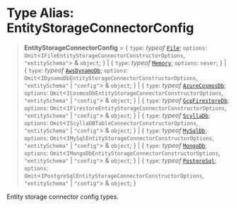 # Type Alias: EntityStorageConnectorConfig

> **EntityStorageConnectorConfig** = \{ `type`: *typeof* [`File`](../variables/EntityStorageConnectorType.md#file); `options`: `Omit`\<`IFileEntityStorageConnectorConstructorOptions`, `"entitySchema"`\> & `object`; \} \| \{ `type`: *typeof* [`Memory`](../variables/EntityStorageConnectorType.md#memory); `options`: `never`; \} \| \{ `type`: *typeof* [`AwsDynamoDb`](../variables/EntityStorageConnectorType.md#awsdynamodb); `options`: `Omit`\<`IDynamoDbEntityStorageConnectorConstructorOptions`, `"entitySchema"` \| `"config"`\> & `object`; \} \| \{ `type`: *typeof* [`AzureCosmosDb`](../variables/EntityStorageConnectorType.md#azurecosmosdb); `options`: `Omit`\<`ICosmosDbEntityStorageConnectorConstructorOptions`, `"entitySchema"` \| `"config"`\> & `object`; \} \| \{ `type`: *typeof* [`GcpFirestoreDb`](../variables/EntityStorageConnectorType.md#gcpfirestoredb); `options`: `Omit`\<`IFirestoreEntityStorageConnectorConstructorOptions`, `"entitySchema"` \| `"config"`\> & `object`; \} \| \{ `type`: *typeof* [`ScyllaDb`](../variables/EntityStorageConnectorType.md#scylladb); `options`: `Omit`\<`IScyllaDBTableConnectorConstructorOptions`, `"entitySchema"` \| `"config"`\> & `object`; \} \| \{ `type`: *typeof* [`MySqlDb`](../variables/EntityStorageConnectorType.md#mysqldb); `options`: `Omit`\<`IMySqlEntityStorageConnectorConstructorOptions`, `"entitySchema"` \| `"config"`\> & `object`; \} \| \{ `type`: *typeof* [`MongoDb`](../variables/EntityStorageConnectorType.md#mongodb); `options`: `Omit`\<`IMongoDbEntityStorageConnectorConstructorOptions`, `"entitySchema"` \| `"config"`\> & `object`; \} \| \{ `type`: *typeof* [`PostgreSql`](../variables/EntityStorageConnectorType.md#postgresql); `options`: `Omit`\<`IPostgreSqlEntityStorageConnectorConstructorOptions`, `"entitySchema"` \| `"config"`\> & `object`; \}

Entity storage connector config types.
